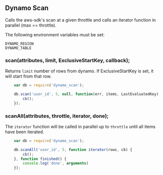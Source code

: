 
## Dynamo Scan

Calls the aws-sdk's scan at a given throttle and calls an iterator function in parallel (max == throttle).

The following environment variables must be set:
```
DYNAMO_REGION
DYNAMO_TABLE
```

### scan(attributes, limit, ExclusiveStartKey, callback);

Returns `limit` number of rows from dynamo. If ExclusiveStartKey is set, it will start from that row.

```js
    var db = require('dynamo_scan');

    db.scan('user_id', 5, null, function(err, items, LastEvaluatedKey)         
        cb();
    });
```


### scanAll(attributes, throttle, iterator, done);

The `iterator` function will be called in parallel up to `throttle` until all items have been iterated.

```js
    var db = require('dynamo_scan');

    db.scanAll('user_id', 5, function iterator(rows, cb) { 
        cb();
    }, function finished() { 
        console.log('done', arguments) 
    });
```
